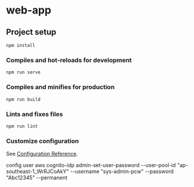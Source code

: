 # web-app

## Project setup

```
npm install
```

### Compiles and hot-reloads for development

```
npm run serve
```

### Compiles and minifies for production

```
npm run build
```

### Lints and fixes files

```
npm run lint
```

### Customize configuration

See [Configuration Reference](https://cli.vuejs.org/config/).

config user
aws cognito-idp admin-set-user-password --user-pool-id "ap-southeast-1_WrRJCoAkY" --username "sys-admin-pcw" --password "Abc12345" --permanent

